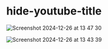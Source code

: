 # hide-youtube-title

![Screenshot 2024-12-26 at 13 47 30](https://github.com/user-attachments/assets/34e4ead2-0b7f-4902-b677-482380e50c51)

![Screenshot 2024-12-26 at 13 43 39](https://github.com/user-attachments/assets/1d23cc0a-f210-46a6-9970-9a4d449ab88f)
